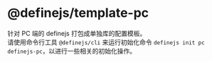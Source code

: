 # @definejs/template-pc

针对 PC 端的 definejs 打包成单独库的配置模板。  
请使用命令行工具 `@definejs/cli` 来运行初始化命令 `definejs init pc definejs-pc`，以进行一些相关的初始化操作。  